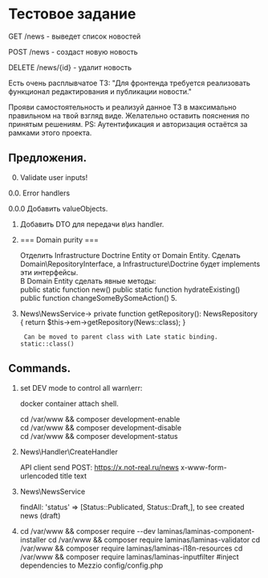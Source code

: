 
# Тестовое задание



GET /news - выведет список новостей

POST /news - создаст новую новость

DELETE /news/{id} - удалит новость  


Есть очень расплывчатое ТЗ:
"Для фронтенда требуется реализовать функционал редактирования и публикации новости."

Прояви самостоятельность и реализуй данное ТЗ в максимально правильном на твой взгляд виде. Желательно оставить пояснения по принятым решениям. 
PS:
Аутентификация и авторизация остаётся за рамками этого проекта.

## Предложения. 

0. Validate user inputs!

0.0. Error handlers

0.0.0 Добавить valueObjects. 

1. Добавить DTO для передачи в\из handler. 

2.  === Domain purity ===

    Отделить Infrastructure Doctrine Entity от Domain Entity. 
    Сделать Domain\RepositoryInterface, а Infrastructure\Doctrine будет implements эти интерфейсы.  
    В Domain Entity сделать явные методы:  
        public static function new()
        public static function hydrateExisting()
        public function changeSomeBySomeAction()
        5.  

3. News\NewsService-> private function getRepository(): NewsRepository 
        {
            return $this->em->getRepository(News::class);
        }

        Can be moved to parent class with Late static binding. static::class() 

## Commands. 
1. set DEV mode to control all warn\err:

    docker container attach shell. 

    cd /var/www && composer development-enable  
    cd /var/www && composer development-disable  
    cd /var/www && composer development-status 

2. News\Handler\CreateHandler   
 
    API client send POST: https://x.not-real.ru/news
    x-www-form-urlencoded
    title
    text

3. News\NewsService

    findAll: 'status' => [Status::Publicated, Status::Draft,],   to see created news (draft)

4. cd /var/www && composer require --dev laminas/laminas-component-installer
   cd /var/www && composer require laminas/laminas-validator
   cd /var/www && composer require laminas/laminas-i18n-resources
   cd /var/www && composer require laminas/laminas-inputfilter 
   #inject dependencies to Mezzio config/config.php 


